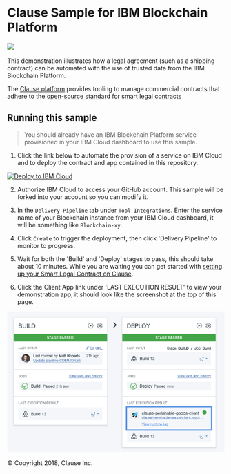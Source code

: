 # Clause Sample for IBM Blockchain Platform

<img src="docs/app.png" width="750">

This demonstration illustrates how a legal agreement (such as a shipping contract) can be automated with the use of trusted data from the IBM Blockchain Platform.

The [Clause platform](https://clause.io) provides tooling to manage commercial contracts that adhere to the [open-source standard](https://accordproject.org) for [smart legal contracts](https://medium.com/@Clause/really-smart-and-legal-contracts-a77fcd1d0d10)

## Running this sample

> You should already have an IBM Blockchain Platform service provisioned in your IBM Cloud dashboard to use this sample.

1. Click the link below to automate the provision of a service on IBM Cloud and to deploy the contract and app contained in this repository.

[![Deploy to IBM Cloud](https://bluemix.net/deploy/button.png)](https://console.bluemix.net/devops/setup/deploy/?repository=https%3A//github.com/clauseHQ/demo-clause-ibm-perishable-goods&branch=master&env_id=ibm%3Ayp%3Aus-south&deploy-region=ibm%3Ayp%3Aus-south)

2. Authorize IBM Cloud to access your GitHub account. This sample will be forked into your account so you can modify it.

3. In the `Delivery Pipeline` tab under `Tool Integrations`. Enter the service name of your Blockchain instance from your IBM Cloud dashboard, it will be something like `Blockchain-xy`.

4. Click `Create` to trigger the deployment, then click 'Delivery Pipeline' to monitor to progress. 

5. Wait for both the 'Build' and 'Deploy' stages to pass, this should take about 10 minutes. While you are waiting you can get started with [setting up your Smart Legal Contract on Clause](https://clause.elevio.help/en/articles/48).

6. Click the Client App link under 'LAST EXECUTION RESULT' to view your demonstration app, it should look like the screenshot at the top of this page.

<img src="docs/pipeline.png" width="750">

&copy; Copyright 2018, Clause Inc. 

